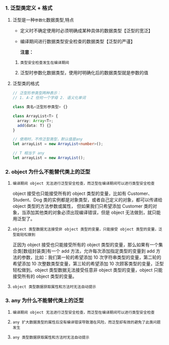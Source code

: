 ### 1. 泛型类定义 + 格式

1. 泛型是一种`参数化`数据类型,特点

   - 定义时不确定使用时必须明确成某种具体的数据类型【泛型的宽泛】

   - 编译期间进行数据类型安全检查的数据类型【泛型的严谨】

     **注意：**

   1. `类型安全检查发生在编译期间`

   2. 泛型时参数化数据类型，使用时明确化后的数据类型就是参数的值

2. 泛型类的格式

   ```typescript
   // 泛型形参类型两种表示：
   // 1. A-Z 任何一个字母 2. 语义化单词

   class 类名<泛型形参类型> {}

   class ArrayList<T> {
     array: Array<T>;
     add(data: T) {}
   }

   // 使用时，不传泛型类型，默认值是any
   let arrayList = new ArrayList<number>();

   // T 相当于 any
   let arrayList = new ArrayList();
   ```

### 2. object 为什么不能替代类上的泛型

1. `编译期间 object 无法进行泛型安全检查，而泛型在编译期间可以进行类型安全检查`

   object 接受也只能接受所有的 object 类型的变量，比如有 Customer、Student、Dog 类的实例都是对象类型，或者自己定义的对象，都可以传递给 object 类型的方法参数或属性， 但如果我们只希望添加 Customer 类的对象，当添加其他类的对象必须出现编译错误，但是 object 无法做到，就只能用泛型了。

2. `object 类型数据无法接受非 object 类型的变量，只能接受 object 类型的变量，泛型能轻松做到`

   正因为 object 接受也只能接受所有的 object 类型的变量，那么如果有一个集合类[数组封装类]有一个 add 方法，允许每次添加指定类型的变量到 add 方法的参数，比如：我们第一轮的希望添加 10 次字符串类型的变量，第二轮的希望添加 10 次整数类型变量，第三轮的希望添加 10 次顾客类型的变量，泛型轻松做到。object 类型数据无法接受任意非 object 类型的变量，object 只能接受所有的 object 类型的变量。

3. `object 类型数据获取属性和方法时无法自动提示`

### 3. any 为什么不能替代类上的泛型

1. `编译期间 object 无法进行泛型安全检查，而泛型在编译期间可以进行类型安全检查`

2. `any 扩大数据类型的属性后没有编译错误导致潜在风险，而泛型却有效的避免了此类问题发生`

3. `any 类型数据获取属性和方法时无法自动提示`

